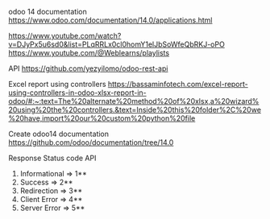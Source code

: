 odoo 14 documentation
https://www.odoo.com/documentation/14.0/applications.html

https://www.youtube.com/watch?v=DJyPx5u6sd0&list=PLqRRLx0cl0homY1elJbSoWfeQbRKJ-oPO
https://www.youtube.com/@Weblearns/playlists

API
https://github.com/yezyilomo/odoo-rest-api

Excel report using controllers
https://bassaminfotech.com/excel-report-using-controllers-in-odoo-xlsx-report-in-odoo/#:~:text=The%20alternate%20method%20of%20xlsx,a%20wizard%20using%20the%20controllers.&text=Inside%20this%20folder%2C%20we%20have,import%20our%20custom%20python%20file

Create odoo14 documentation
https://github.com/odoo/documentation/tree/14.0

Response Status code API
1. Informational => 1**
2. Success => 2**
3. Redirection => 3**
4. Client Error => 4**
5. Server Error => 5**